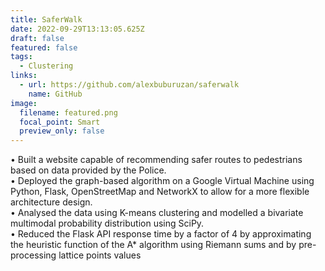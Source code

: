 ```yaml
---
title: SaferWalk
date: 2022-09-29T13:13:05.625Z
draft: false
featured: false
tags:
  - Clustering
links:
  - url: https://github.com/alexbuburuzan/saferwalk
    name: GitHub
image:
  filename: featured.png
  focal_point: Smart
  preview_only: false
---
```

• Built a website capable of recommending safer routes to pedestrians based on data provided by the Police. \
• Deployed the graph-based algorithm on a Google Virtual Machine using Python, Flask, OpenStreetMap and NetworkX to allow for a more flexible architecture design.\
• Analysed the data using K-means clustering and modelled a bivariate multimodal probability distribution using SciPy.\
• Reduced the Flask API response time by a factor of 4 by approximating the heuristic function of the A* algorithm using Riemann sums and by pre-processing lattice points values
